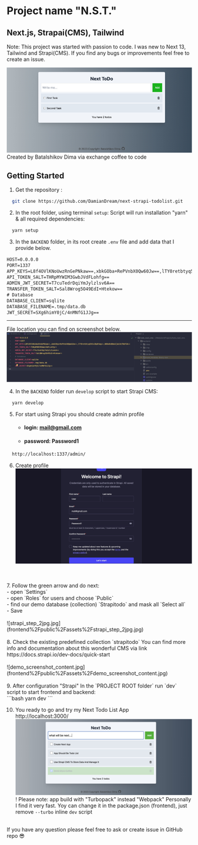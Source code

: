 # Project name "N.S.T."
Next.js, Strapai(CMS), Tailwind
--
Note: This project was started with passion to code. I was new to Next 13, Tailwind and Strapi(CMS). 
If you find any bugs or improvements feel free to create an issue.

![demo_screenshot.jpg](frontend%2Fpublic%2Fassets%2Fdemo_screenshot.jpg)
Created by Batalshikov Dima via exchange coffee to code

## Getting Started

1. Get the repository :

```bash
  git clone https://github.com/DamianDream/next-strapi-todolist.git
```

2. In the root folder, using terminal `setup`:
   Script will run installation "yarn" & all required dependencies:
```bash
  yarn setup
```

3. In the `BACKEND` folder, in its root create `.env` file and add data that I provide below.
```dotenv
HOST=0.0.0.0
PORT=1337
APP_KEYS=L8f4OVlKNoUwzRnGePNkaw==,xbkGOba+RePVnbX0Qw60Jw==,lTY0retbtyq5VSnJBpBtwg==,N8OwBn80m6IjwiHz7BdFUA==
API_TOKEN_SALT=THRpMYWIM3GwbJVdFLohfg==
ADMIN_JWT_SECRET=T7cuTedrDqiYmJylzlsv6A==
TRANSFER_TOKEN_SALT=Sal8Wrog5O49EdI+Htekow==
# Database
DATABASE_CLIENT=sqlite
DATABASE_FILENAME=.tmp/data.db
JWT_SECRET=SXg6himY0jC/4nMNfG1JJg==
```
---
File location you can find on screenshot below.
![demo_screenshot_env.jpg](frontend%2Fpublic%2Fassets%2Fdemo_screenshot_env.jpg)

4. In the `BACKEND` folder run `develop` script to start Strapi CMS: <br>
```bash
  yarn develop
```

5. For start using Strapi you should create admin profile<br>
   - #### login: mail@gmail.com<br>
   - #### password: Password1<br>
```bash
  http://localhost:1337/admin/
```
6. Create profile
![strapi_step_1.jpg](frontend%2Fpublic%2Fassets%2Fstrapi_step_1.jpg)
<br>
<br>
7. Follow the green arrow and do next: <br>
    - open `Settings` <br>
    - open `Roles` for users and choose `Public` <br>
    - find our demo database (collection) `Strapitodo` and mask all `Select all` <br>
    - Save <br><br>
![strapi_step_2jpg.jpg](frontend%2Fpublic%2Fassets%2Fstrapi_step_2jpg.jpg)
<br>
<br>
8. Check the existing predefined collection `strapitodo`
You can find more info and documentation about this wonderful CMS via link https://docs.strapi.io/dev-docs/quick-start
<br>
<br>
![demo_screenshot_content.jpg](frontend%2Fpublic%2Fassets%2Fdemo_screenshot_content.jpg)
<br>
<br>
9. After configuration "Strapi" In the `PROJECT ROOT folder` run `dev` script to start frontend and backend: <br>
```bash
  yarn dev  
```

10. You ready to go and try my Next Todo List App <br>
   http://localhost:3000/
![demo_screenshot_app.jpg](frontend%2Fpublic%2Fassets%2Fdemo_screenshot_app.jpg)
! Please note: app build with "Turbopack" instead "Webpack"
Personally I find it very fast. Yoy can change it in the package.json (frontend), just remove `--turbo` inline `dev` script <br>
<br>
If you have any question please feel free to ask or create issue in GitHub repo 😎

